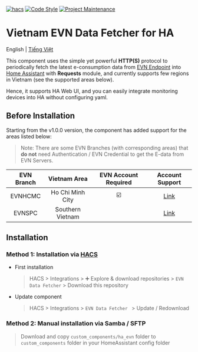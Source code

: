 [![hacs][hacsbadge]][hacs]
[![Code Style][blackbadge]][black]
[![Project Maintenance][maintenance-shield]][maintenance]

# Vietnam EVN Data Fetcher for HA

English | [Tiếng Việt](https://github.com/trvqhuy/ha-evn/blob/main/README_vn.md)

This component uses the simple yet powerful **HTTP(S)** protocol to periodically fetch the latest e-consumption data from [EVN Endpoint](https://www.evn.com.vn) into [Home Assistant](https://www.home-assistant.io) with **Requests** module, and currently supports few regions in Vietnam (see the supported areas below). 

Hence, it supports HA Web UI, and you can easily integrate monitoring devices into HA without configuring yaml.

## Before Installation
Starting from the v1.0.0 version, the component has added support for the areas listed below:
> Note: There are some EVN Branches (with corresponding areas) that **do not** need Authentication / EVN Credential to get the E-data from EVN Servers.

| EVN Branch | Vietnam Area | EVN Account Required |  Account Support |
|:---:|:---:|:---:|:---:|
| EVNHCMC | Ho Chi Minh City | ☑️ | [Link](https://cskh.evnhcmc.vn/lienhe)
| EVNSPC | Southern Vietnam |   | [Link](https://cskh.evnspc.vn/LienHe/CacKenhTrucTuyen)

## Installation
### Method 1: Installation via [HACS](https://hacs.xyz)
- First installation
    > HACS > Integrations > ➕ Explore & download repositories  > `EVN Data Fetcher` > Download this repository
- Update component
    > HACS > Integrations > `EVN Data Fetcher ` > Update / Redownload

### Method 2: Manual installation via Samba / SFTP
> Download and copy `custom_components/ha_evn` folder to `custom_components` folder in your HomeAssistant config folder

[hacs]: https://github.com/custom-components/hacs
[hacsbadge]: https://img.shields.io/badge/HACS-Custom-41BDF5.svg?style=for-the-badge
[maintenance-shield]: https://img.shields.io/badge/MAINTAINER-%40TRVQHUY-orange%20?style=for-the-badge
[maintenance]: https://github.com/trvqhuy
[blackbadge]: https://img.shields.io/badge/code%20style-black-000000.svg?style=for-the-badge
[black]: https://github.com/ambv/black
